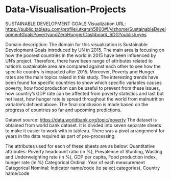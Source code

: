 # Data-Visualisation-Projects


SUSTAINABLE DEVELOPMENT GOALS
Visualization URL:
https://public.tableau.com/profile/utkarsh5800#!/vizhome/SustainableDevelopmentGoalsPovertyandZeroHunger/Dashboard_SDG?publish=yes

Domain description:
The domain for this visualization is Sustainable Development Goals introduced by UN in 2015. The main area is focusing on how the poorest countries in the world in 2015 have been influenced by UN’s
project. Therefore, there have been range of attributes related to nation’s sustainable area are compared against each other to see how the specific country is impacted after 2015.
Moreover, Poverty and Hunger rates are the main topics raised in this study. The interesting trends have been found for specific countries to show which specific variables causes poverty, how food production
can be useful to prevent from these issues, how country’s GDP rate can be affected from poverty statistics and last but not least, how hunger rate is spread throughout the world from malnutrition
variable’s defined above. The final conclusion is made based on the progress of countries so far and upcoming predictions.

Dataset source: https://data.worldbank.org/topic/poverty
The dataset is obtained from world bank dataset. It is divided into seven separate sheets to make it easier to work with in tableau. There was a pivot arrangement for years in the data required as part of
pre-processing.

The attributes used for each of these sheets are as below:
Quantitative attributes:
Poverty headcount ratio (in %), Prevalence of Stunting, Wasting and Underweighting rate (in %), GDP per capita, Food production index, hunger rate (in %)
Categorical Ordinal: Year of each measurement
Categorical Nominal: Indicator name/code (to select categories), Country name/code

